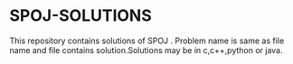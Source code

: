# SPOJ-SOLUTIONS
This repository contains solutions of SPOJ . Problem name is same as file name and file contains solution.Solutions may be in c,c++,python or java.
